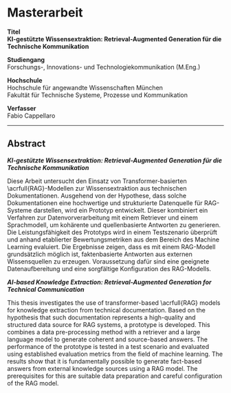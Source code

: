 # Masterarbeit

**Titel**  
**KI-gestützte Wissensextraktion: Retrieval-Augmented Generation für die Technische Kommunikation**

**Studiengang**  
Forschungs-, Innovations- und Technologiekommunikation (M.Eng.)

**Hochschule**  
Hochschule für angewandte Wissenschaften München  
Fakultät für Technische Systeme, Prozesse und Kommunikation

**Verfasser**  
Fabio Cappellaro

---

## Abstract

***KI-gestützte Wissensextraktion: Retrieval-Augmented Generation für die Technische Kommunikation***

Diese Arbeit untersucht den Einsatz von Transformer-basierten \acrfull{RAG}-Modellen zur Wissensextraktion aus technischen Dokumentationen. Ausgehend von der Hypothese, dass solche Dokumentationen eine hochwertige und strukturierte Datenquelle für RAG-Systeme darstellen, wird ein Prototyp entwickelt. Dieser kombiniert ein Verfahren zur Datenvorverarbeitung mit einem Retriever und einem Sprachmodell, um kohärente und quellenbasierte Antworten zu generieren. Die Leistungsfähigkeit des Prototyps wird in einem Testszenario überprüft und anhand etablierter Bewertungsmetriken aus dem Bereich des Machine Learning evaluiert.
Die Ergebnisse zeigen, dass es mit einem RAG-Modell grundsätzlich möglich ist, faktenbasierte Antworten aus externen Wissensquellen zu erzeugen. Voraussetzung dafür sind eine geeignete Datenaufbereitung und eine sorgfältige Konfiguration des RAG-Modells.


***AI-based Knowledge Extraction: Retrieval-Augmented Generation for Technical Communication***

This thesis investigates the use of transformer-based \acrfull{RAG} models for knowledge extraction from technical documentation. Based on the hypothesis that such documentation represents a high-quality and structured data source for RAG systems, a prototype is developed. This combines a data pre-processing method with a retriever and a large language model to generate coherent and source-based answers. The performance of the prototype is tested in a test scenario and evaluated using established evaluation metrics from the field of machine learning.
The results show that it is fundamentally possible to generate fact-based answers from external knowledge sources using a RAG model. The prerequisites for this are suitable data preparation and careful configuration of the RAG model.

